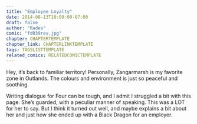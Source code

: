 ```yaml
---
title: "Employee Loyalty"
date: 2014-08-13T10:09:00-07:00
draft: false
author: "Rades"
comic: "fd039rev.jpg"
chapter: CHAPTERTEMPLATE
chapter_link: CHAPTERLINKTEMPLATE
tags: TAGSLISTTEMPLATE
related_comics: RELATEDCOMICTEMPLATE
---
```


Hey, it’s back to familiar territory! Personally, Zangarmarsh is my favorite zone in Outlands. The colours and environment is just so peaceful and soothing.


Writing dialogue for Four can be tough, and I admit I struggled a bit with this page. She’s guarded, with a peculiar manner of speaking. This was a LOT for her to say. But I think it turned out well, and maybe explains a bit about her and just how she ended up with a Black Dragon for an employer.

